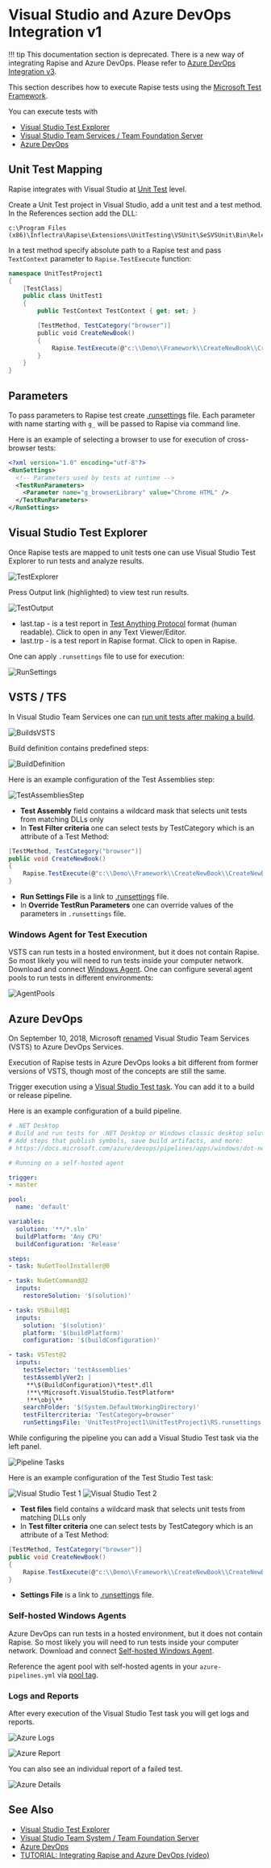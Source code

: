 # Visual Studio and Azure DevOps Integration v1

!!! tip
    This documentation section is deprecated. There is a new way of integrating Rapise and Azure DevOps. Please refer to [Azure DevOps Integration v3](vstest.md).

This section describes how to execute Rapise tests using the [Microsoft Test Framework](https://github.com/microsoft/testfx).

You can execute tests with

- [Visual Studio Test Explorer](https://docs.microsoft.com/en-us/visualstudio/test/getting-started-with-unit-testing)
- [Visual Studio Team Services / Team Foundation Server](https://en.wikipedia.org/wiki/Team_Foundation_Server)
- [Azure DevOps](https://azure.microsoft.com/en-us/services/devops/)

## Unit Test Mapping

Rapise integrates with Visual Studio at [Unit Test](https://www.visualstudio.com/en-us/docs/test/developer-testing/getting-started/getting-started-with-developer-testing) level.

Create a Unit Test project in Visual Studio, add a unit test and a test method. In the References section add the DLL:

    c:\Program Files (x86)\Inflectra\Rapise\Extensions\UnitTesting\VSUnit\SeSVSUnit\Bin\Release\SeSVSUnit.dll

In a test method specify absolute path to a Rapise test and pass `TextContext` parameter to `Rapise.TestExecute` function:

```C#
namespace UnitTestProject1
{
    [TestClass] 
    public class UnitTest1
    {
        public TestContext TestContext { get; set; }

        [TestMethod, TestCategory("browser")]
        public void CreateNewBook()
        {
            Rapise.TestExecute(@"c:\\Demo\\Framework\\CreateNewBook\\CreateNewBook.sstest", TestContext);
        }
    }
}
```

## Parameters

To pass parameters to Rapise test create [.runsettings](https://msdn.microsoft.com/en-us/library/jj635153.aspx) file. Each parameter with name starting with `g_` will be passed to Rapise via command line.

Here is an example of selecting a browser to use for execution of cross-browser tests:

```xml
<?xml version="1.0" encoding="utf-8"?>
<RunSettings>
  <!-- Parameters used by tests at runtime -->
  <TestRunParameters>
    <Parameter name="g_browserLibrary" value="Chrome HTML" />
  </TestRunParameters>
</RunSettings>
```

## Visual Studio Test Explorer

Once Rapise tests are mapped to unit tests one can use Visual Studio Test Explorer to run tests and analyze results.

![TestExplorer](./img/visual_studio1.png)

Press Output link (highlighted) to view test run results.

![TestOutput](./img/visual_studio2.png)

- last.tap - is a test report in [Test Anything Protocol](https://testanything.org/) format (human readable). Click to open in any Text Viewer/Editor.
- last.trp - is a test report in Rapise format. Click to open in Rapise.

One can apply `.runsettings` file to use for execution:

![RunSettings](./img/visual_studio3.png)

## VSTS / TFS

In Visual Studio Team Services one can [run unit tests after making a build](https://www.visualstudio.com/en-us/docs/test/continuous-testing/test-build).

![BuildsVSTS](./img/visual_studio4.png)

Build definition contains predefined steps:

![BuildDefinition](./img/visual_studio5.png)

Here is an example configuration of the Test Assemblies step:

![TestAssembliesStep](./img/visual_studio6.png)

- **Test Assembly** field contains a wildcard mask that selects unit tests from matching DLLs only
- In **Test Filter criteria** one can select tests by TestCategory which is an attribute of a Test Method:

```C#
[TestMethod, TestCategory("browser")]
public void CreateNewBook() 
{
    Rapise.TestExecute(@"c:\\Demo\\Framework\\CreateNewBook\\CreateNewBook.sstest", TestContext); 
}
```

- **Run Settings File** is a link to [.runsettings](https://msdn.microsoft.com/en-us/library/jj635153.aspx) file.
- In **Override TestRun Parameters** one can override values of the parameters in `.runsettings` file.

### Windows Agent for Test Execution

VSTS can run tests in a hosted environment, but it does not contain Rapise. So most likely you will need to run tests inside your computer network. Download and connect [Windows Agent](https://www.visualstudio.com/en-us/docs/build/admin/agents/v2-windows).
One can configure several agent pools to run tests in different environments:

![AgentPools](./img/visual_studio7.png)

## Azure DevOps

On September 10, 2018, Microsoft [renamed](https://docs.microsoft.com/en-us/azure/devops/user-guide/what-is-azure-devops) Visual Studio Team Services (VSTS) to Azure DevOps Services.

Execution of Rapise tests in Azure DevOps looks a bit different from former versions of VSTS, though most of the concepts are still the same.

Trigger execution using a [Visual Studio Test task](https://docs.microsoft.com/en-us/azure/devops/pipelines/tasks/test/vstest?view=azure-devops). You can add it to a build or release pipeline.

Here is an example configuration of a build pipeline.

```yaml
# .NET Desktop
# Build and run tests for .NET Desktop or Windows classic desktop solutions.
# Add steps that publish symbols, save build artifacts, and more:
# https://docs.microsoft.com/azure/devops/pipelines/apps/windows/dot-net

# Running on a self-hosted agent

trigger:
- master

pool:
  name: 'default'

variables:
  solution: '**/*.sln'
  buildPlatform: 'Any CPU'
  buildConfiguration: 'Release'

steps:
- task: NuGetToolInstaller@0

- task: NuGetCommand@2
  inputs:
    restoreSolution: '$(solution)'

- task: VSBuild@1
  inputs:
    solution: '$(solution)'
    platform: '$(buildPlatform)'
    configuration: '$(buildConfiguration)'

- task: VSTest@2
  inputs:
    testSelector: 'testAssemblies'
    testAssemblyVer2: |
     **\$(BuildConfiguration)\*test*.dll
     !**\*Microsoft.VisualStudio.TestPlatform*
     !**\obj\**
    searchFolder: '$(System.DefaultWorkingDirectory)'
    testFiltercriteria: 'TestCategory=browser'
    runSettingsFile: 'UnitTestProject1\UnitTestProject1\RS.runsettings'
```

While configuring the pipeline you can add a Visual Studio Test task via the left panel.

![Pipeline Tasks](./img/azure_devops_pipeline_tasks.png)

Here is an example configuration of the Test Studio Test task:

![Visual Studio Test 1](./img/visualstudio_test_task1.png)
![Visual Studio Test 2](./img/visualstudio_test_task2.png)

- **Test files** field contains a wildcard mask that selects unit tests from matching DLLs only
- In **Test filter criteria** one can select tests by TestCategory which is an attribute of a Test Method:

```C#
[TestMethod, TestCategory("browser")]
public void CreateNewBook() 
{
    Rapise.TestExecute(@"c:\\Demo\\Framework\\CreateNewBook\\CreateNewBook.sstest", TestContext); 
}
```

- **Settings File** is a link to [.runsettings](https://msdn.microsoft.com/en-us/library/jj635153.aspx) file.

### Self-hosted Windows Agents

Azure DevOps can run tests in a hosted environment, but it does not contain Rapise. So most likely you will need to run tests inside your computer network. Download and connect [Self-hosted Windows Agent](https://docs.microsoft.com/en-us/azure/devops/pipelines/agents/v2-windows).

Reference the agent pool with self-hosted agents in your `azure-pipelines.yml` via [pool tag](https://docs.microsoft.com/en-us/azure/devops/pipelines/yaml-schema?view=azure-devops&tabs=schema#pool).

### Logs and Reports

After every execution of the Visual Studio Test task you will get logs and reports.

![Azure Logs](./img/azure_exec_log.png)

![Azure Report](./img/azure_execution_summary.png)

You can also see an individual report of a failed test.

![Azure Details](./img/azure_execution_detail.png)

## See Also

- [Visual Studio Test Explorer](https://docs.microsoft.com/en-us/visualstudio/test/getting-started-with-unit-testing)
- [Visual Studio Team System / Team Foundation Server](https://en.wikipedia.org/wiki/Team_Foundation_Server)
- [Azure DevOps](https://azure.microsoft.com/en-us/services/devops/)
- [TUTORIAL: Integrating Rapise and Azure DevOps (video)](https://youtu.be/iPVplfqKj50)
